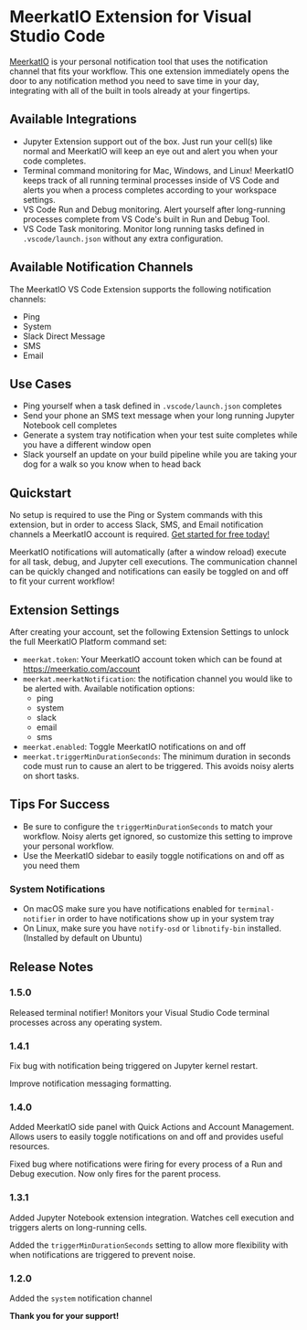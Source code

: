 # MeerkatIO Extension for Visual Studio Code

[MeerkatIO](https://meerkatio.com) is your personal notification tool that uses the notification channel that fits your workflow. This one extension immediately opens the door to any notification method you need to save time in your day, integrating with all of the built in tools already at your fingertips.

## Available Integrations

- Jupyter Extension support out of the box. Just run your cell(s) like normal and MeerkatIO will keep an eye out and alert you when your code completes.
- Terminal command monitoring for Mac, Windows, and Linux! MeerkatIO keeps track of all running terminal processes inside of VS Code and alerts you when a process completes according to your workspace settings.
- VS Code Run and Debug monitoring. Alert yourself after long-running processes complete from VS Code's built in Run and Debug Tool.
- VS Code Task monitoring. Monitor long running tasks defined in `.vscode/launch.json` without any extra configuration.

## Available Notification Channels

The MeerkatIO VS Code Extension supports the following notification channels:
- Ping
- System
- Slack Direct Message
- SMS
- Email

## Use Cases

- Ping yourself when a task defined in `.vscode/launch.json` completes
- Send your phone an SMS text message when your long running Jupyter Notebook cell completes
- Generate a system tray notification when your test suite completes while you have a different window open
- Slack yourself an update on your build pipeline while you are taking your dog for a walk so you know when to head back

## Quickstart
No setup is required to use the Ping or System commands with this extension, but in order to access Slack, SMS, and Email notification channels a MeerkatIO account is required. [Get started for free today!](https://meerkatio.com/register)

MeerkatIO notifications will automatically (after a window reload) execute for all task, debug, and Jupyter cell executions. The communication channel can be quickly changed and notifications can easily be toggled on and off to fit your current workflow!

## Extension Settings
After creating your account, set the following Extension Settings to unlock the full MeerkatIO Platform command set:

* `meerkat.token`: Your MeerkatIO account token which can be found at https://meerkatio.com/account
* `meerkat.meerkatNotification`: the notification channel you would like to be alerted with. Available notification options:
    * ping
    * system
    * slack
    * email
    * sms
* `meerkat.enabled`: Toggle MeerkatIO notifications on and off
* `meerkat.triggerMinDurationSeconds`: The minimum duration in seconds code must run to cause an alert to be triggered. This avoids noisy alerts on short tasks.

## Tips For Success

- Be sure to configure the `triggerMinDurationSeconds` to match your workflow. Noisy alerts get ignored, so customize this setting to improve your personal workflow.
- Use the MeerkatIO sidebar to easily toggle notifications on and off as you need them

### System Notifications

- On macOS make sure you have notifications enabled for `terminal-notifier` in order to have notifications show up in your system tray
- On Linux, make sure you have `notify-osd` or `libnotify-bin` installed. (Installed by default on Ubuntu)

## Release Notes

### 1.5.0

Released terminal notifier! Monitors your Visual Studio Code terminal processes across any operating system.

### 1.4.1

Fix bug with notification being triggered on Jupyter kernel restart.

Improve notification messaging formatting.

### 1.4.0

Added MeerkatIO side panel with Quick Actions and Account Management. Allows users to easily toggle notifications on and off and provides useful resources.

Fixed bug where notifications were firing for every process of a Run and Debug execution. Now only fires for the parent process.

### 1.3.1

Added Jupyter Notebook extension integration. Watches cell execution and triggers alerts on long-running cells.

Added the `triggerMinDurationSeconds` setting to allow more flexibility with when notifications are triggered to prevent noise.

### 1.2.0

Added the `system` notification channel


**Thank you for your support!**
